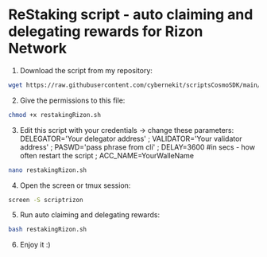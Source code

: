 # ReStaking script - auto claiming and delegating rewards for Rizon Network

1. Download the script from my repository:

```bash
wget https://raw.githubusercontent.com/cybernekit/scriptsCosmoSDK/main/restakingRizon.sh
```

2. Give the permissions to this file:

```bash
chmod +x restakingRizon.sh
```

3. Edit this script with your credentials -> change these parameters: DELEGATOR='Your delegator address' ;
VALIDATOR='Your validator address' ;
PASWD='pass phrase from cli' ;
DELAY=3600 #in secs - how often restart the script ;
ACC_NAME=YourWalleName 
 
 ```bash
nano restakingRizon.sh
```
4. Open the screen or tmux session:
 
 ```bash
screen -S scriptrizon
```
5. Run auto claiming and delegating rewards:

 ```bash
bash restakingRizon.sh
```
6. Enjoy it :)
